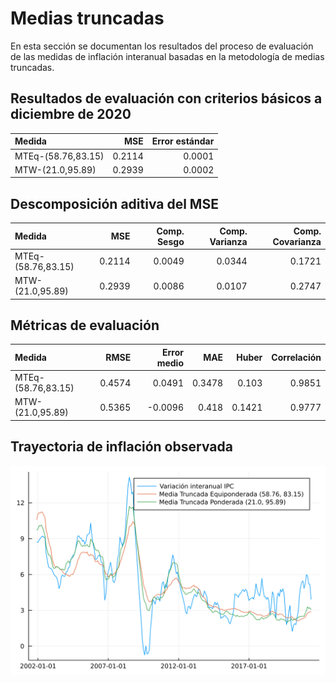 # Medias truncadas

En esta sección se documentan los resultados del proceso de evaluación de las medidas de inflación interanual basadas en la metodología de medias truncadas.

## Resultados de evaluación con criterios básicos a diciembre de 2020



| Medida             |      MSE | Error estándar |
|:-------------------|---------:|---------------:|
| MTEq-(58.76,83.15) |   0.2114 |         0.0001 |
|   MTW-(21.0,95.89) |   0.2939 |         0.0002 |

## Descomposición aditiva del MSE



| Medida                |    MSE | Comp. Sesgo | Comp. Varianza | Comp. Covarianza |
|:--------------------- | ------:| -----------:| --------------:| ----------------:|
| MTEq-(58.76,83.15)    | 0.2114 |      0.0049 |         0.0344 |           0.1721 |
|   MTW-(21.0,95.89)    | 0.2939 |      0.0086 |         0.0107 |           0.2747 |


## Métricas de evaluación 


| Medida                |   RMSE | Error medio |    MAE |  Huber | Correlación |
|:--------------------- | ------:| -----------:| ------:| ------:| -----------:|
| MTEq-(58.76,83.15)    | 0.4574 |      0.0491 | 0.3478 |  0.103 |      0.9851 |
|   MTW-(21.0,95.89)    | 0.5365 |     -0.0096 |  0.418 | 0.1421 |      0.9777 |


## Trayectoria de inflación observada

![Trayectoria observada](images/trimmed_mean/trayectorias_MT.svg)
